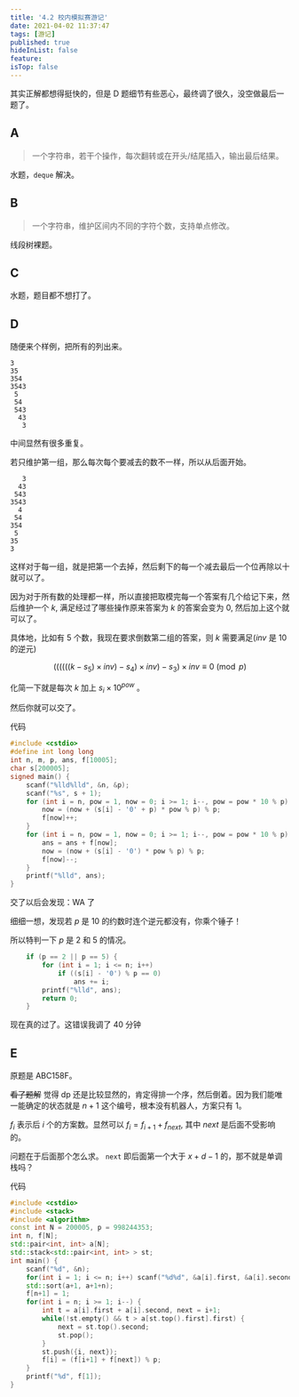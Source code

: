 ```yaml
---
title: '4.2 校内模拟赛游记'
date: 2021-04-02 11:37:47
tags: [游记]
published: true
hideInList: false
feature: 
isTop: false
---
```

其实正解都想得挺快的，但是 D 题细节有些恶心，最终调了很久，没空做最后一题了。

<!-- more -->

## A

> 一个字符串，若干个操作，每次翻转或在开头/结尾插入，输出最后结果。

水题，`deque` 解决。

## B

> 一个字符串，维护区间内不同的字符个数，支持单点修改。

线段树裸题。

## C

水题，题目都不想打了。

## D

随便来个样例，把所有的列出来。

```plain
3
35
354
3543
 5
 54 
 543
  43
   3
```

中间显然有很多重复。

若只维护第一组，那么每次每个要减去的数不一样，所以从后面开始。

```plain
   3
  43
 543
3543
  4
 54
354
 5
35
3
```

这样对于每一组，就是把第一个去掉，然后剩下的每一个减去最后一个位再除以十就可以了。

因为对于所有数的处理都一样，所以直接把取模完每一个答案有几个给记下来，然后维护一个 $k$, 满足经过了哪些操作原来答案为 $k$ 的答案会变为 $0$, 然后加上这个就可以了。

具体地，比如有 $5$ 个数，我现在要求倒数第二组的答案，则 $k$ 需要满足($inv$ 是 $10$ 的逆元)

$$
((((((k-s_5)\times inv) - s_4) \times inv) - s_3) \times inv \equiv 0 \pmod p
$$

化简一下就是每次 $k$ 加上 $s_i \times 10^{pow}$ 。

然后你就可以交了。

代码

```cpp
#include <cstdio>
#define int long long
int n, m, p, ans, f[10005];
char s[200005];
signed main() {
    scanf("%lld%lld", &n, &p);
    scanf("%s", s + 1);
    for (int i = n, pow = 1, now = 0; i >= 1; i--, pow = pow * 10 % p) {
        now = (now + (s[i] - '0' + p) * pow % p) % p;
        f[now]++;
    }
    for (int i = n, pow = 1, now = 0; i >= 1; i--, pow = pow * 10 % p) {
        ans = ans + f[now];
        now = (now + (s[i] - '0') * pow % p) % p;
        f[now]--;
    }
    printf("%lld", ans);
}

```

交了以后会发现：WA 了

细细一想，发现若 $p$ 是 $10$ 的约数时连个逆元都没有，你乘个锤子！

所以特判一下 $p$ 是 $2$ 和 $5$ 的情况。

```cpp
    if (p == 2 || p == 5) {
        for (int i = 1; i <= n; i++)
            if ((s[i] - '0') % p == 0)
                ans += i;
        printf("%lld", ans);
        return 0;
    }
```

现在真的过了。这错误我调了 $40$ 分钟

## E

原题是 ABC158F。

~~看了题解~~ 觉得 dp 还是比较显然的，肯定得排一个序，然后倒着。因为我们能唯一能确定的状态就是 $n+1$ 这个编号，根本没有机器人，方案只有 $1$。

$f_i$ 表示后 $i$ 个的方案数。显然可以 $f_i = f_{i+1} + f_{next}$, 其中 $next$ 是后面不受影响的。

问题在于后面那个怎么求。 `next` 即后面第一个大于 $x + d - 1$ 的，那不就是单调栈吗？

代码

```cpp
#include <cstdio>
#include <stack>
#include <algorithm>
const int N = 200005, p = 998244353;
int n, f[N];
std::pair<int, int> a[N];
std::stack<std::pair<int, int> > st;
int main() {
	scanf("%d", &n);
	for(int i = 1; i <= n; i++) scanf("%d%d", &a[i].first, &a[i].second);
	std::sort(a+1, a+1+n);
	f[n+1] = 1;
	for(int i = n; i >= 1; i--) {
		int t = a[i].first + a[i].second, next = i+1;
		while(!st.empty() && t > a[st.top().first].first) {
			next = st.top().second;
			st.pop();
		}
		st.push({i, next});
		f[i] = (f[i+1] + f[next]) % p;
	}
	printf("%d", f[1]);
}
```	